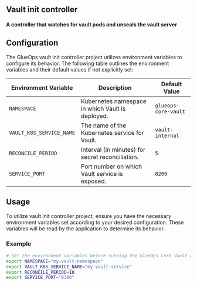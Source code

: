 ## Vault init controller

#### A controller that watches for vault pods and unseals the vault server 

## Configuration

The GlueOps vault init controller project utilizes environment variables to configure its behavior. The following table outlines the environment variables and their default values if not explicitly set:

| Environment Variable       | Description                                       | Default Value       |
|--------------------------- |---------------------------------------------------|---------------------|
| `NAMESPACE`                | Kubernetes namespace in which Vault is deployed.  | `glueops-core-vault`|
| `VAULT_K8S_SERVICE_NAME`   | The name of the Kubernetes service for Vault.     | `vault-internal`    |
| `RECONCILE_PERIOD`         | Interval (in minutes) for secret reconciliation.  | `5`                 |
| `SERVICE_PORT`             | Port number on which Vault service is exposed.    | `8200`              |


## Usage

To utilize vault init controller project, ensure you have the necessary environment variables set according to your desired configuration. These variables will be read by the application to determine its behavior.

### Example

```bash
# Set the environment variables before running the GlueOps Core Vault application
export NAMESPACE="my-vault-namespace"
export VAULT_K8S_SERVICE_NAME="my-vault-service"
export RECONCILE_PERIOD=10
export SERVICE_PORT="8300"